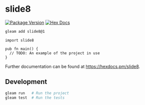 # slide8

[![Package Version](https://img.shields.io/hexpm/v/slide8)](https://hex.pm/packages/slide8)
[![Hex Docs](https://img.shields.io/badge/hex-docs-ffaff3)](https://hexdocs.pm/slide8/)

```sh
gleam add slide8@1
```
```gleam
import slide8

pub fn main() {
  // TODO: An example of the project in use
}
```

Further documentation can be found at <https://hexdocs.pm/slide8>.

## Development

```sh
gleam run   # Run the project
gleam test  # Run the tests
```
